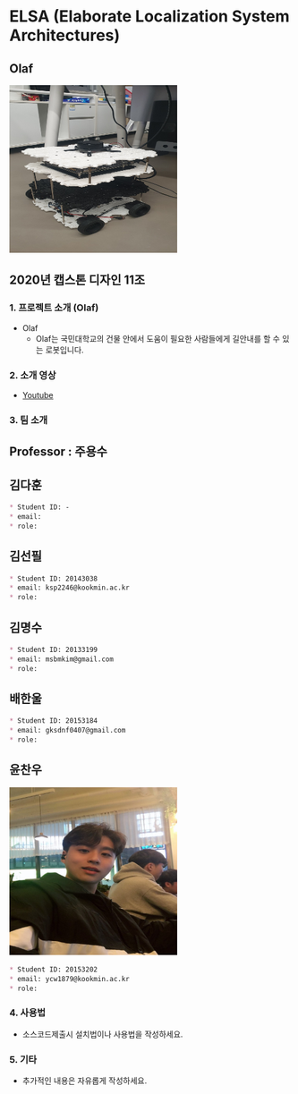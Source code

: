 # ELSA (Elaborate Localization System Architectures)

## Olaf 
<img src="https://github.com/kookmin-sw/capstone-2020-11/blob/master/images/turtle.jpg"   width = "300px" height = "300px"></img>


## 2020년 캡스톤 디자인 11조

### 1. 프로젝트 소개 (Olaf)

- Olaf
  - Olaf는 국민대학교의 건물 안에서 도움이 필요한 사람들에게 길안내를 할 수 있는 로봇입니다.

### 2. 소개 영상

- [Youtube](https://youtube.com, "Project Olaf")

### 3. 팀 소개

## Professor : 주용수

## 김다훈
```markdown
* Student ID: -
* email: 
* role: 
```
## 김선필
```markdown
* Student ID: 20143038
* email: ksp2246@kookmin.ac.kr
* role: 
```

## 김명수
```markdown
* Student ID: 20133199
* email: msbmkim@gmail.com
* role: 
```

## 배한울
```markdown
* Student ID: 20153184
* email: gksdnf0407@gmail.com
* role: 
```

## 윤찬우

<img src="https://github.com/kookmin-sw/capstone-2020-11/blob/master/images/chanwoo.jpeg"   width = "300px" height = "300px"></img>

```markdown
* Student ID: 20153202
* email: ycw1879@kookmin.ac.kr
* role: 
```

### 4. 사용법

- 소스코드제출시 설치법이나 사용법을 작성하세요.

### 5. 기타

- 추가적인 내용은 자유롭게 작성하세요.
